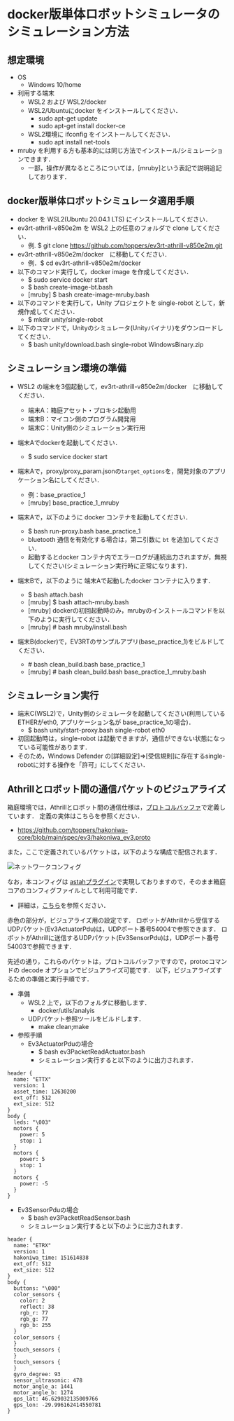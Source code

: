 # docker版単体ロボットシミュレータのシミュレーション方法
## 想定環境
 * OS
   * Windows 10/home
 * 利用する端末
   * WSL2 および WSL2/docker
    * WSL2/Ubuntuにdocker をインストールしてください．
      * sudo apt-get update 
      * sudo apt-get install docker-ce
    * WSL2環境に ifconfig をインストールしてください．
      * sudo apt install net-tools 
  * mruby を利用する方も基本的には同じ方法でインストール/シミュレーションできます．
    * 一部，操作が異なるところについては，[mruby]という表記で説明追記しております． 

## docker版単体ロボットシミュレータ適用手順
* docker を WSL2(Ubuntu 20.04.1 LTS) にインストールしてください．
* ev3rt-athrill-v850e2m を WSL2 上の任意のフォルダで clone してください．
   * 例. $ git clone https://github.com/toppers/ev3rt-athrill-v850e2m.git
* ev3rt-athrill-v850e2m/docker　に移動してください．
   * 例．$ cd ev3rt-athrill-v850e2m/docker
* 以下のコマンド実行して，docker image を作成してください．
   * $ sudo service docker start 
   * $ bash create-image-bt.bash
   * [mruby] $ bash create-image-mruby.bash
* 以下のコマンドを実行して，Unity プロジェクトを single-robot として，新規作成してください．
   * $ mkdir unity/single-robot
* 以下のコマンドで，Unityのシミュレータ(Unityバイナリ)をダウンロードしてください．
   * $ bash unity/download.bash single-robot WindowsBinary.zip

## シミュレーション環境の準備
* WSL2 の端末を3個起動して，ev3rt-athrill-v850e2m/docker　に移動してください．
   * 端末A：箱庭アセット・プロキシ起動用
   * 端末B：マイコン側のプログラム開発用
   * 端末C：Unity側のシミュレーション実行用
* 端末Aでdockerを起動してください．
  * $ sudo service docker start 
* 端末Aで，proxy/proxy_param.jsonの`target_options`を，開発対象のアプリケーション名にしてください．
   * 例：base_practice_1
   * [mruby] base_practice_1_mruby

* 端末Aで，以下のように docker コンテナを起動してください．
   * $ bash run-proxy.bash base_practice_1
    * bluetooth 通信を有効化する場合は，第二引数に `bt` を追加してください．
    * 起動するとdocker コンテナ内でエラーログが連続出力されますが，無視してください(シミュレーション実行時に正常になります)．
* 端末Bで，以下のように 端末Aで起動したdocker コンテナに入ります．
   * $ bash attach.bash
   * [mruby] $ bash attach-mruby.bash
   * [mruby] dockerの初回起動時のみ，mrubyのインストールコマンドを以下のように実行してください．
   * [mruby] # bash mruby/install.bash
* 端末B(docker)で，EV3RTのサンプルアプリ(base_practice_1)をビルドしてください．
   * \# bash clean_build.bash base_practice_1
   * [mruby] \# bash clean_build.bash base_practice_1_mruby.bash

## シミュレーション実行
* 端末C(WSL2)で，Unity側のシミュレータを起動してください(利用しているETHERがeth0, アプリケーション名が base_practice_1の場合)．
   * $ bash unity/start-proxy.bash single-robot eth0
* 初回起動時は，single-robot は起動できますが，通信ができない状態になっている可能性があります．
* そのため，Windows Defender の[詳細設定]⇒[受信規則]に存在するsingle-robotに対する操作を「許可」にしてください．

## Athrillとロボット間の通信パケットのビジュアライズ
箱庭環境では，Athrillとロボット間の通信仕様は，[プロトコルバッファ](https://ja.wikipedia.org/wiki/Protocol_Buffers)で定義しています．
定義の実体はこちらを参照ください．

* https://github.com/toppers/hakoniwa-core/blob/main/spec/ev3/hakoniwa_ev3.proto

また，ここで定義されているパケットは，以下のような構成で配信されます．

![ネットワークコンフィグ](https://github.com/toppers/ev3rt-athrill-v850e2m/blob/master/docker/design/network-config.png)

なお，本コンフィグは [astahプラグイン](https://astah.change-vision.com/ja/plugins.html)で実現しておりますので，そのまま箱庭コアのコンフィグファイルとして利用可能です．
* 詳細は，[こちら](https://github.com/s-hosoai/hakoniwa-config-astahplugin/tree/4683876a4b24f034ed0c2842ca61a2f37419473a)を参照ください．

赤色の部分が，ビジュアライズ用の設定です．
ロボットがAthrillから受信するUDPパケット(Ev3ActuatorPdu)は，UDPポート番号54004で参照できます．
ロボットがAthrillに送信するUDPパケット(Ev3SensorPdu)は，UDPポート番号54003で参照できます．

先述の通り，これらのパケットは，プロトコルバッファですので，protocコマンドの decode オプションでビジュアライズ可能です．
以下，ビジュアライズするための準備と実行手順です．

* 準備
  * WSL2 上で，以下のフォルダに移動します．
    *  docker/utils/analyis
  * UDPパケット参照ツールをビルドします．
    * make clean;make
* 参照手順
  * Ev3ActuatorPduの場合
    * $ bash ev3PacketReadActuator.bash
    * シミュレーション実行すると以下のように出力されます．

```
header {
  name: "ETTX"
  version: 1
  asset_time: 12630200
  ext_off: 512
  ext_size: 512
}
body {
  leds: "\003"
  motors {
    power: 5
    stop: 1
  }
  motors {
    power: 5
    stop: 1
  }
  motors {
    power: -5
  }
}
```

  * Ev3SensorPduの場合
    * $  bash ev3PacketReadSensor.bash
    * シミュレーション実行すると以下のように出力されます．

```
header {
  name: "ETRX"
  version: 1
  hakoniwa_time: 151614838
  ext_off: 512
  ext_size: 512
}
body {
  buttons: "\000"
  color_sensors {
    color: 2
    reflect: 38
    rgb_r: 77
    rgb_g: 77
    rgb_b: 255
  }
  color_sensors {
  }
  touch_sensors {
  }
  touch_sensors {
  }
  gyro_degree: 93
  sensor_ultrasonic: 478
  motor_angle_a: 1441
  motor_angle_b: 1274
  gps_lat: 46.629032135009766
  gps_lon: -29.996162414550781
}
```

